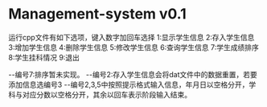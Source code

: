 # Management-system v0.1
运行cpp文件有如下选项，键入数字加回车选择
1:显示学生信息
2:存入学生信息
3:增加学生信息
4:删除学生信息
5:修改学生信息
6:查询学生信息
7:学生成绩排序
8:学生挂科情况
9:退出

--编号7:排序暂未实现。
--编号2:存入学生信息会将dat文件中的数据重置，若要添加信息选编号3
--编号2,3,5中按照提示格式输入信息，年月日以空格分开，学科与对应分数以空格分开，其余以回车表示阶段输入结束。